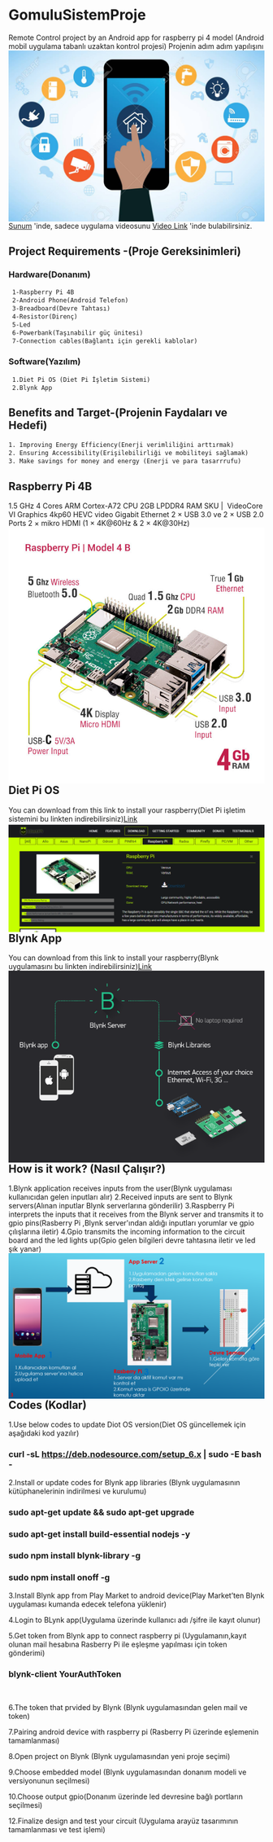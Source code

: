 # GomuluSistemProje
Remote Control project by an Android app for raspberry pi 4 model
(Android mobil uygulama tabanlı uzaktan kontrol projesi)
<img align="right" src="https://github.com/fthkok/GomuluSistemProje/blob/master/Pictures/smart%20tech.jpg">
Projenin adım adım yapılışını [Sunum](https://drive.google.com/file/d/1E2f2XrrP8_0pYNAL4NVeHentCClqI8yb/view?usp=sharing) 'inde, 
sadece uygulama videosunu [Video Link](https://drive.google.com/file/d/1-JU1hBfqBnj6zNEEH2qz8ftxPbXCcGVn/view?usp=sharing) 'inde bulabilirsiniz.

## Project Requirements -(Proje Gereksinimleri)
  ### Hardware(Donanım)
     1-Raspberry Pi 4B
     2-Android Phone(Android Telefon) 
     3-Breadboard(Devre Tahtası)
     4-Resistor(Direnç)
     5-Led
     6-Powerbank(Taşınabilir güç ünitesi)
     7-Connection cables(Bağlantı için gerekli kablolar)
  ### Software(Yazılım) 
     1.Diet Pi OS (Diet Pi İşletim Sistemi)
     2.Blynk App
     
 ## Benefits and Target-(Projenin Faydaları ve Hedefi)
    1. Improving Energy Efficiency(Enerji verimliliğini arttırmak)
    2. Ensuring Accessibility(Erişilebilirliği ve mobiliteyi sağlamak)
    3. Make savings for money and energy (Enerji ve para tasarrrufu)
## Raspberry Pi 4B
1.5 GHz 4 Cores ARM Cortex-A72 CPU
2GB LPDDR4 RAM SKU | 
VideoCore VI Graphics
4kp60 HEVC video
Gigabit Ethernet
2 × USB 3.0 ve 2 × USB 2.0 Ports
2 × mikro HDMI (1 × 4K@60Hz & 2 × 4K@30Hz) 
<img align="right" src="https://github.com/fthkok/GomuluSistemProje/blob/master/Pictures/raspberry%20pi%204B.jpg">

## Diet Pi OS
You can download from this link to install your raspberry(Diet Pi işletim sistemini bu linkten indirebilirsiniz)[Link](https://dietpi.com/downloads/images/DietPi_RPi-ARMv6-Buster.7z)
<img align="right" src="https://github.com/fthkok/GomuluSistemProje/blob/master/Pictures/diet%20pi.PNG">
## Blynk App
You can download from this link to install your raspberry(Blynk uygulamasını bu linkten indirebilirsiniz)[Link](https://play.google.com/store/apps/details?id=cc.blynk&hl=en)
<img align="right" src="https://github.com/fthkok/GomuluSistemProje/blob/master/Pictures/Blynk%20Server.png">

## How is it work? (Nasıl Çalışır?)
1.Blynk application receives inputs from the user(Blynk uygulaması kullanıcıdan gelen inputları alır)
2.Received inputs are sent to Blynk servers(Alınan inputlar Blynk serverlarına gönderilir)
3.Raspberry Pi interprets the inputs that it receives from the Blynk server and transmits it to gpio pins(Rasberry Pi ,Blynk server'ından aldığı inputları yorumlar ve gpio çılışlarına iletir)
4.Gpio transmits the incoming information to the circuit board and the led lights up(Gpio gelen bilgileri devre tahtasına iletir ve led şık yanar)
<img align="right" src="https://github.com/fthkok/GomuluSistemProje/blob/master/Pictures/how%20is%20it%20work..PNG">

## Codes (Kodlar)

1.Use below codes to update Diot OS version(Diet OS güncellemek için aşağıdaki kod yazılır)
### curl -sL https://deb.nodesource.com/setup_6.x | sudo -E bash -

2.Install or update codes for Blynk app libraries (Blynk uygulamasının kütüphanelerinin indirilmesi ve kurulumu)
### sudo apt-get update && sudo apt-get upgrade
### sudo apt-get install build-essential nodejs -y
### sudo npm install blynk-library -g
### sudo npm install onoff -g

3.Install Blynk app from Play Market to android device(Play Market’ten Blynk uygulaması kumanda edecek telefona yüklenir)
<img align="https://github.com/fthkok/GomuluSistemProje/blob/master/Pictures/Play%20store.png">

4.Login to BLynk app(Uygulama üzerinde kullanıcı adı /şifre ile kayıt olunur)
<img align="https://github.com/fthkok/GomuluSistemProje/blob/master/Pictures/Blynk%20Login.jpg">

5.Get token from Blynk app to connect raspberry pi (Uygulamanın,kayıt olunan mail hesabına Rasberry Pi ile eşleşme yapılması için token gönderimi)
### blynk-client YourAuthToken
<img align="https://github.com/fthkok/GomuluSistemProje/blob/master/Pictures/Connecting%20%20app%20to%20raspberry%20pi.jpg">

6.The token that prvided by Blynk (Blynk uygulamasından gelen mail ve token)
<img align="https://github.com/fthkok/GomuluSistemProje/blob/master/Pictures/Blynk%20Authentication%20Code.jpg">

7.Pairing android device with raspberry pi (Rasberry Pi üzerinde eşlemenin tamamlanması)
<img align="https://github.com/fthkok/GomuluSistemProje/blob/master/Pictures/connected.png">

8.Open project on Blynk (Blynk uygulamasından yeni proje seçimi)
<img align="https://github.com/fthkok/GomuluSistemProje/blob/master/Pictures/Blynk%20New%20Project.jpg">

9.Choose embedded model (Blynk uygulamasından donanım modeli ve versiyonunun seçilmesi)
<img align="https://github.com/fthkok/GomuluSistemProje/blob/master/Pictures/Blynk%20choosing%20embedded%20model.jpg">

10.Choose output gpio(Donanım üzerinde led devresine bağlı portların seçilmesi)
<img align="https://github.com/fthkok/GomuluSistemProje/blob/master/Pictures/Blynk%20choosing%20gpio.jpg">

12.Finalize design and test your circuit (Uygulama arayüz tasarımının tamamlanması ve test işlemi)
<img align="https://github.com/fthkok/GomuluSistemProje/blob/master/Pictures/bread%20board.png">




